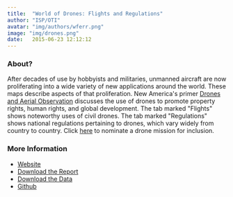 ```yaml
---
title:  "World of Drones: Flights and Regulations"
author: "ISP/OTI"
avatar: "img/authors/wferr.png"
image: "img/drones.png"
date:   2015-06-23 12:12:12
---
```


### About?
After decades of use by hobbyists and militaries, unmanned aircraft are now proliferating into a wide variety of new applications around the world. These maps describe aspects of that proliferation. New America's primer [Drones and Aerial Observation](http://drones.newamerica.org/primer) discusses the use of drones to promote property rights, human rights, and global development. The tab marked "Flights" shows noteworthy uses of civil drones. The tab marked "Regulations" shows national regulations pertaining to drones, which vary widely from country to country. Click [here](https://docs.google.com/a/opentechinstitute.org/forms/d/1uYz8SzYs_RrGglYPY4Jer0RPnuWmGMSGHfpLOaTe2ok/viewform) to nominate a drone mission for inclusion.

### More Information

- [Website](http://drones.newamerica.org/)
- [Download the Report](http://drones.newamerica.org/primer/DronesAndAerialObservation.pdf)
- [Download the Data](https://data.opentechinstitute.org/dataset/world-of-drones)
- [Github](https://github.com/newamericafoundation/drones/)